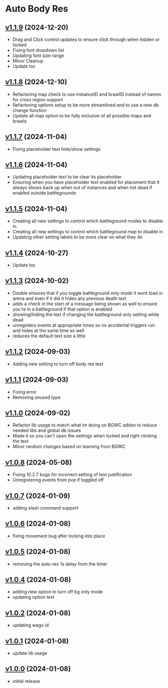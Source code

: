 # Auto Body Res

## [v1.1.9](https://github.com/rbgdevx/auto-body-res/releases/tag/v1.1.9) (2024-12-20)

- Drag and Click control updates to ensure click through when hidden or locked
- Fixing font dropdown list
- Updating font size range
- Minor Cleanup
- Update toc

## [v1.1.8](https://github.com/rbgdevx/auto-body-res/releases/tag/v1.1.8) (2024-12-10)

- Refactoring map check to use instanceID and brawlID instead of names for cross region support
- Refactoring options setup to be more streamlined and to use a new db change function
- Update all map option to be fully inclusive of all possible maps and brawls

## [v1.1.7](https://github.com/rbgdevx/auto-body-res/releases/tag/v1.1.7) (2024-11-04)

- Fixing placeholder text hide/show settings

## [v1.1.6](https://github.com/rbgdevx/auto-body-res/releases/tag/v1.1.6) (2024-11-04)

- Updating placeholder text to be clear its placeholder
- Ensuring when you have placeholder text enabled for placement that it always shows back up when out of instances and when not dead if enabled outside battlegrounds

## [v1.1.5](https://github.com/rbgdevx/auto-body-res/releases/tag/v1.1.5) (2024-11-04)

- Creating all new settings to control which battleground modes to disable in
- Creating all new settings to control which battleground map to disable in
- Updating other setting labels to be more clear on what they do

## [v1.1.4](https://github.com/rbgdevx/auto-body-res/releases/tag/v1.1.4) (2024-10-27)

- Update toc

## [v1.1.3](https://github.com/rbgdevx/auto-body-res/releases/tag/v1.1.3) (2024-10-02)

- Double ensures that if you toggle battleground only mode it wont load in arena and even if it did it hides any previous death text
- adds a check in the start of a message being shown as well to ensure you're in a battleground if that option is enabled
- showing/hiding the text if changing the battleground only setting while dead
- unregisters events at appropriate times so no accidental triggers run and hides at the same time as well
- reduces the default text size a little

## [v1.1.2](https://github.com/rbgdevx/auto-body-res/releases/tag/v1.1.2) (2024-09-03)

- Adding new setting to turn off body res text

## [v1.1.1](https://github.com/rbgdevx/auto-body-res/releases/tag/v1.1.1) (2024-09-03)

- Fixing error
- Removing unused type

## [v1.1.0](https://github.com/rbgdevx/auto-body-res/releases/tag/v1.1.0) (2024-09-02)

- Refactor lib usage to match what im doing on BGWC addon to reduce needed libs and global db issues
- Made it so you can't open the settings when locked and right clicking the text
- Minor random changes based on learning from BGWC

## [v1.0.8](https://github.com/rbgdevx/auto-body-res/releases/tag/v1.0.8) (2024-05-08)

- Fixing 10.2.7 bugs for incorrect setting of text justification
- Unregistering events from pvp if toggled off

## [v1.0.7](https://github.com/rbgdevx/auto-body-res/releases/tag/v1.0.7) (2024-01-09)

- adding slash command support

## [v1.0.6](https://github.com/rbgdevx/auto-body-res/releases/tag/v1.0.6) (2024-01-08)

- fixing movement bug after locking into place

## [v1.0.5](https://github.com/rbgdevx/auto-body-res/releases/tag/v1.0.5) (2024-01-08)

- removing the auto-res 1s delay from the timer

## [v1.0.4](https://github.com/rbgdevx/auto-body-res/releases/tag/v1.0.4) (2024-01-08)

- adding new option to turn off bg only mode
- updating option text

## [v1.0.2](https://github.com/rbgdevx/auto-body-res/releases/tag/v1.0.2) (2024-01-08)

- updating wago id

## [v1.0.1](https://github.com/rbgdevx/auto-body-res/releases/tag/v1.0.1) (2024-01-08)

- update lib usage

## [v1.0.0](https://github.com/rbgdevx/auto-body-res/releases/tag/v1.0.0) (2024-01-08)

- initial release
